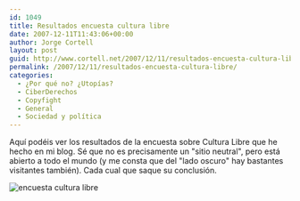 ```yaml
---
id: 1049
title: Resultados encuesta cultura libre
date: 2007-12-11T11:43:06+00:00
author: Jorge Cortell
layout: post
guid: http://www.cortell.net/2007/12/11/resultados-encuesta-cultura-libre/
permalink: /2007/12/11/resultados-encuesta-cultura-libre/
categories:
  - ¿Por qué no? ¿Utopías?
  - CiberDerechos
  - Copyfight
  - General
  - Sociedad y polí­tica
---
```

Aquí­ podéis ver los resultados de la encuesta sobre Cultura Libre que he hecho en mi blog. Sé que no es precisamente un "sitio neutral", pero está abierto a todo el mundo (y me consta que del "lado oscuro" hay bastantes visitantes también). Cada cual que saque su conclusión.

![encuesta cultura libre](http://farm3.static.flickr.com/2136/2102409341_26d3f4a063.jpg?v=0 "encuesta cultura libre")